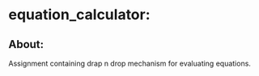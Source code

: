 # equation_calculator:

## About:

Assignment containing drap n drop mechanism for evaluating equations.
